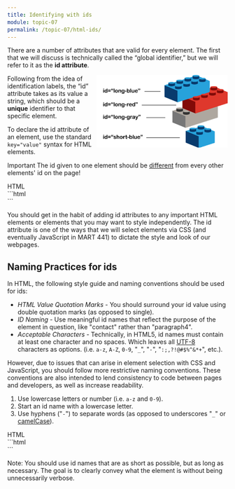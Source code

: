 ```yaml
---
title: Identifying with ids
module: topic-07
permalink: /topic-07/html-ids/
---
```


<div class="divider-heading"></div>

There are a number of attributes that are valid for every element. The first that we will discuss is technically called the “global identifier,” but we will refer to it as the **id attribute**.

<div class="container-row">
  <img src="../img/legos-ids.png" alt="stacked building blocks with different id names" title="Each block has a unique name!" style="float: right; width: 300px; margin-top: 0;" />

  <p>Following from the idea of identification labels, the “id” attribute takes as its value a string, which should be a <b>unique</b> identifier to that specific element.</p>

  <p>To declare the id attribute of an element, use the standard <code>key="value"</code> syntax for HTML elements.</p>
</div>


<span class="label label-danger">Important</span> The id given to one element should be <u>different</u> from every other elements' id on the page!


<div class="code-heading">
  <span class="html">HTML</span>
</div>
```html
<div id="a-unique-id"></div>

<div id="another-unique-id"></div>
```


You should get in the habit of adding id attributes to any important HTML elements or elements that you may want to style independently. The id attribute is one of the ways that we will select elements via CSS (and eventually JavaScript in MART 441) to dictate the style and look of our webpages.

<div class="divider-pg"></div>


## Naming Practices for ids
In HTML, the following style guide and naming conventions should be used for ids:

- _HTML Value Quotation Marks_ - You should surround your id value using double quotation marks (as opposed to single).
- _ID Naming_ - Use meaningful id names that reflect the purpose of the element in question, like "contact" rather than "paragraph4".
- _Acceptable Characters_ - Technically, in HTML5, id names must contain at least one character and no spaces. Which leaves all [UTF-8](https://www.w3schools.com/charsets/ref_html_utf8.asp) characters as options. (i.e. `a-z`, `A-Z`, `0-9`, "`_`", "`-`", "`:;,?!@#$%^&*+`", etc.).

However, due to issues that can arise in element selection with CSS and JavaScript, you should follow more restrictive naming conventions. These conventions are also intended to lend consistency to code between pages and developers, as well as increase readability.

1. Use lowercase letters or number (i.e. `a-z` and `0-9`).
2. Start an id name with a lowercase letter.
3. Use hyphens ("`-`") to separate words (as opposed to underscores "`_`" or [camelCase](https://en.wikipedia.org/wiki/Camel_case)).


<div class="code-heading">
  <span class="html">HTML</span>
</div>
```html
<!-- Recommended: -->
<div id="use-double-quotations">
<div id="contact">
<div id="image-gallery-1">

<!-- Bad Style: -->
<div id='do-not-use-single-quotations'>
<div id='paragraph4'>
<div id='Image_Gallery-1!'>
```

<span class="label label-info">Note:</span> You should use id names that are as short as possible, but as long as necessary. The goal is to clearly convey what the element is without being unnecessarily verbose.
